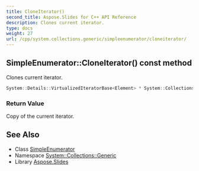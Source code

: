 ```yaml
---
title: CloneIterator()
second_title: Aspose.Slides for C++ API Reference
description: Clones current iterator.
type: docs
weight: 27
url: /cpp/system.collections.generic/simpleenumerator/cloneiterator/
---
```

## SimpleEnumerator::CloneIterator() const method


Clones current iterator.

```cpp
System::Details::VirtualizedIteratorBase<Element> * System::Collections::Generic::SimpleEnumerator<Container, Element>::CloneIterator() const override
```


### Return Value

Copy of the current iterator.

## See Also

* Class [SimpleEnumerator](./)
* Namespace [System::Collections::Generic](../)
* Library [Aspose.Slides](../../)